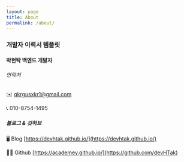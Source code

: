 ```yaml
---
layout: page
title: About
permalink: /about/
---
```


### 개발자 이력서 템플릿

#### 박현탁 백엔드 개발자

###### 연락처

✉️ [qkrgusxkr1@gmail.com](mailto:qkrgusxkr1@gmail.com)

📞 010-8754-1495

##### 블로그 & 깃허브

🖥️ Blog [https://devhtak.github.io/](https://devhtak.github.io/)

👨‍💻 Github [https://academey.github.io/](https://github.com/devHTak)
